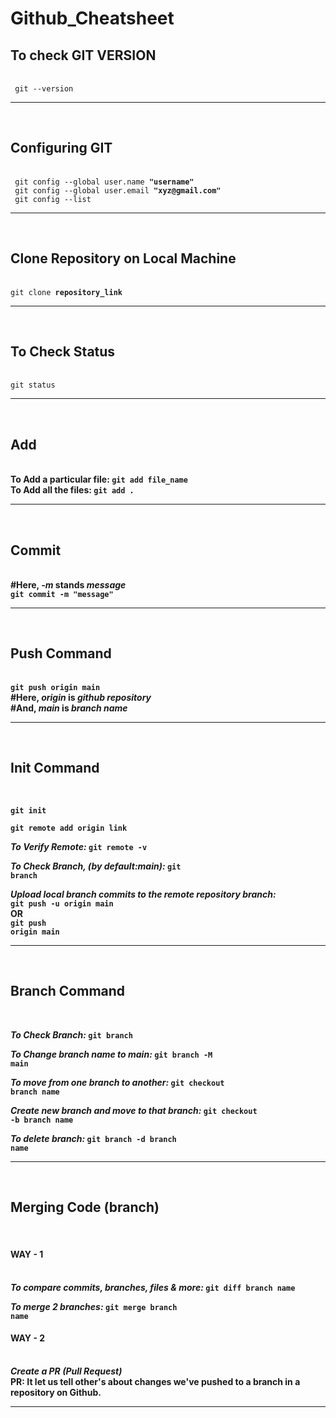 # Github_Cheatsheet


<!-- To Check GIT VERSION -->
<h2>To check GIT VERSION</h2><br>
<code> git --version </code>



<hr><br>
<!-- Configuring Git -->
<h2>Configuring GIT</h2><br>
<code> git config --global user.name <b>"username"</b></code><br>
<code> git config --global user.email <b>"xyz@gmail.com"</b></code><br>
<code> git config --list</code>



<hr><br>
<!-- Clone a Repository on our Local Machine -->
<h2>Clone Repository on Local Machine</h2><br>
<code>git clone <b>repository_link</b></code>



<hr><br>
<!-- Check Status -->
<h2>To Check Status</h2><br>
<code>git status</code>



<hr><br>
<!-- Add new or Changed files in our Working directory to the git staging area -->
<h2>Add</h2><br>
<b>To Add a particular file: <b><code>git add <b>file_name</b></code><br> 
<b>To Add all the files: <b><code>git add .</code>



<hr><br>
<!-- It is the Record of Change -->
<h2>Commit</h2><br>
#Here, <b><i>-m</i></b> stands <b><i>message</i></b><br>
<code>git commit -m <b>"message"</b></code>



<hr><br>
<!-- To push the changes to the remote repository -->
<h2>Push Command</h2><br>
<code>git push origin main</code><br>
#Here, <i><b>origin</i></b> is <i><b>github repository</i></b><br>
#And, <i><b>main</i></b> is <i><b>branch name</i></b>



<hr><br>
<!-- It is used to create a new git repository -->
<h2>Init Command</h2><br>

<code>git init</code><br>

<code>git remote add origin <b>link</b></code><br>

<i>To Verify Remote: </i>
<code>git remote <b>-v</b></code><br>

<i>To Check Branch, (by default:main): </i>
<code>git branch</code><br>

<i>Upload local branch commits to the remote repository branch: </i><br>
<code>git push -u origin main</code><br>
OR<br>
<code>git push origin main</code>



<hr><br>
<h2>Branch Command</h2>
<br>

<i>To Check Branch: </i>
<code>git branch</code>
<br>

<i>To Change branch name to main: </i>
<code>git branch -M <b>main</b></code>
<br>

<i>To move from one branch to another: </i>
<code>git checkout <b>branch name</b></code>
<br>

<i>Create new branch and move to that branch: </i>
<code>git checkout -b <b>branch name</b></code>
<br>

<i>To delete branch: </i>
<code>git branch -d <b>branch name</b></code>



<hr><br>
<h2>Merging Code (branch)</h2>
<br>

<h4>WAY - 1</h4>
<br>
<i>To compare commits, branches, files & more: </i>
<code>git diff <b>branch name</b></code>
<br>

<i>To merge 2 branches: </i>
<code>git merge <b>branch name</b></code>
<br>

<h4>WAY - 2</h4>
<br>
<i>Create a <b>PR</b> (Pull Request)</i>
<br>
<b>PR: </b>It let us tell other's about changes we've pushed to a branch in a repository on Github.
<br>



<hr><br>